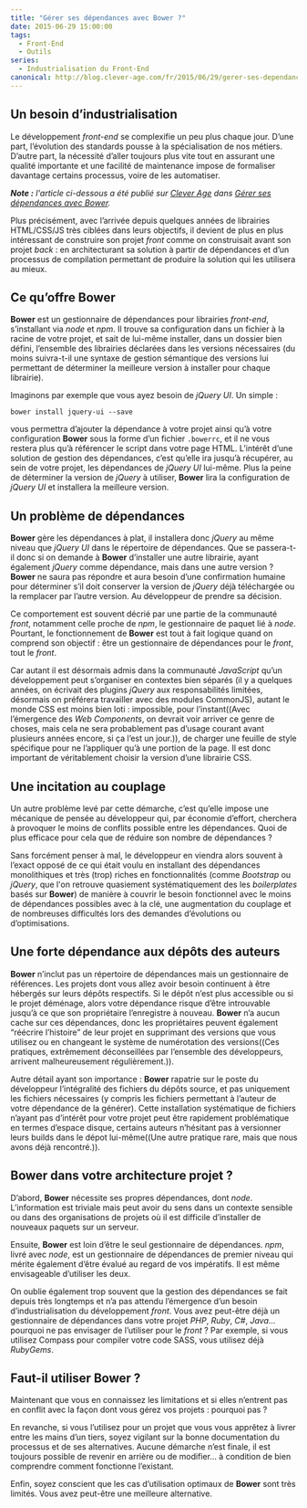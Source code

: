```yaml
---
title: "Gérer ses dépendances avec Bower ?"
date: 2015-06-29 15:00:00
tags:
  - Front-End
  - Outils
series:
  - Industrialisation du Front-End
canonical: http://blog.clever-age.com/fr/2015/06/29/gerer-ses-dependances-avec-bower/
---
```


## Un besoin d’industrialisation

Le développement <i lang="en">front-end</i> se complexifie un peu plus chaque jour. D’une part, l’évolution des standards pousse à la spécialisation de nos métiers. D’autre part, la nécessité d’aller toujours plus vite tout en assurant une qualité importante et une facilité de maintenance impose de formaliser davantage certains processus, voire de les automatiser.

<!-- more -->

<em class="canonical">**Note&nbsp;:** l'article ci-dessous a été publié sur [Clever Age](http://www.clever-age.com/fr/) dans [Gérer ses dépendances avec Bower](http://blog.clever-age.com/fr/2015/06/29/gerer-ses-dependances-avec-bower/).</em>

Plus précisément, avec l’arrivée depuis quelques années de librairies HTML/CSS/JS très ciblées dans leurs objectifs, il devient de plus en plus intéressant de construire son projet <i lang="en">front</i> comme on construisait avant son projet <i lang="en">back</i> : en architecturant sa solution à partir de dépendances et d’un processus de compilation permettant de produire la solution qui les utilisera au mieux.

## Ce qu’offre Bower

<strong>Bower</strong> est un gestionnaire de dépendances pour librairies <i lang="en">front-end</i>, s’installant via <i>node</i> et <i>npm</i>.
Il trouve sa configuration dans un fichier à la racine de votre projet, et sait de lui-même installer, dans un dossier bien défini, l’ensemble des librairies déclarées dans les versions nécessaires (du moins suivra-t-il une syntaxe de gestion sémantique des versions lui permettant de déterminer la meilleure version à installer pour chaque librairie).

Imaginons par exemple que vous ayez besoin de <i lang="en">jQuery UI</i>. Un simple :
<pre><code class="bash">bower install jquery-ui --save</code></pre>
vous permettra d’ajouter la dépendance à votre projet ainsi qu’à votre configuration <strong>Bower</strong> sous la forme d’un fichier <code>.bowerrc</code>, et il ne vous restera plus qu’à référencer le script dans votre page HTML. L’intérêt d’une solution de gestion des dépendances, c’est qu’elle ira jusqu’à récupérer, au sein de votre projet, les dépendances de <i lang="en">jQuery UI</i> lui-même. Plus la peine de déterminer la version de <i lang="en">jQuery</i> à utiliser, <strong>Bower</strong> lira la configuration de <i lang="en">jQuery UI</i> et installera la meilleure version.

## Un problème de dépendances

<strong>Bower</strong> gère les dépendances à plat, il installera donc <i lang="en">jQuery</i> au même niveau que <i lang="en">jQuery UI</i> dans le répertoire de dépendances. Que se passera-t-il donc si on demande à <strong>Bower</strong> d’installer une autre librairie, ayant également <i lang="en">jQuery</i> comme dépendance, mais dans une autre version ? <strong>Bower</strong> ne saura pas répondre et aura besoin d’une confirmation humaine pour déterminer s’il doit conserver la version de <i lang="en">jQuery</i> déjà téléchargée ou la remplacer par l’autre version. Au développeur de prendre sa décision.

Ce comportement est souvent décrié par une partie de la communauté <i lang="en">front</i>, notamment celle proche de <i>npm</i>, le gestionnaire de paquet lié à <i>node</i>. Pourtant, le fonctionnement de <strong>Bower</strong> est tout à fait logique quand on comprend son objectif : être un gestionnaire de dépendances pour le <i lang="en">front</i>, tout le <i lang="en">front</i>.

Car autant il est désormais admis dans la communauté <i>JavaScript</i> qu’un développement peut s’organiser en contextes bien séparés (il y a quelques années, on écrivait des plugins <i lang="en">jQuery</i> aux responsabilités limitées, désormais on préférera travailler avec des modules CommonJS), autant le monde CSS est moins bien loti : impossible, pour l’instant((Avec l’émergence des <i lang="en">Web Components</i>, on devrait voir arriver ce genre de choses, mais cela ne sera probablement pas d’usage courant avant plusieurs années encore, si ça l’est un jour.)), de charger une feuille de style spécifique pour ne l’appliquer qu’à une portion de la page. Il est donc important de véritablement choisir la version d’une librairie CSS.

## Une incitation au couplage

Un autre problème levé par cette démarche, c’est qu’elle impose une mécanique de pensée au développeur qui, par économie d’effort, cherchera à provoquer le moins de conflits possible entre les dépendances. Quoi de plus efficace pour cela que de réduire son nombre de dépendances ?

Sans forcément penser à mal, le développeur en viendra alors souvent à l’exact opposé de ce qui était voulu en installant des dépendances monolithiques et très (trop) riches en fonctionnalités (comme <i>Bootstrap</i> ou <i>jQuery</i>, que l'on retrouve quasiement systématiquement des les <i lang="en">boilerplates</i> basés sur <strong>Bower</strong>) de manière à couvrir le besoin fonctionnel avec le moins de dépendances possibles avec à la clé, une augmentation du couplage et de nombreuses difficultés lors des demandes d’évolutions ou d’optimisations.

## Une forte dépendance aux dépôts des auteurs

<strong>Bower</strong> n’inclut pas un répertoire de dépendances mais un gestionnaire de références. Les projets dont vous allez avoir besoin continuent à être hébergés sur leurs dépôts respectifs. Si le dépôt n’est plus accessible ou si le projet déménage, alors votre dépendance risque d’être introuvable jusqu’à ce que son propriétaire l’enregistre à nouveau. <strong>Bower</strong> n’a aucun cache sur ces dépendances, donc les propriétaires peuvent également “réécrire l’histoire” de leur projet en supprimant des versions que vous utilisez ou en changeant le système de numérotation des versions((Ces pratiques, extrêmement déconseillées par l’ensemble des développeurs, arrivent malheureusement régulièrement.)).

Autre détail ayant son importance : <strong>Bower</strong> rapatrie sur le poste du développeur l’intégralité des fichiers du dépôts source, et pas uniquement les fichiers nécessaires (y compris les fichiers permettant à l’auteur de votre dépendance de la générer). Cette installation systématique de fichiers n’ayant pas d’intérêt pour votre projet peut être rapidement problématique en termes d’espace disque, certains auteurs n’hésitant pas à versionner leurs builds dans le dépot lui-même((Une autre pratique rare, mais que nous avons déjà rencontré.)).

## Bower dans votre architecture projet ?

D’abord, <strong>Bower</strong> nécessite ses propres dépendances, dont <i>node</i>. L’information est triviale mais peut avoir du sens dans un contexte sensible ou dans des organisations de projets où il est difficile d’installer de nouveaux paquets sur un serveur.

Ensuite, <strong>Bower</strong> est loin d’être le seul gestionnaire de dépendances. <i>npm</i>, livré avec <i>node</i>, est un gestionnaire de dépendances de premier niveau qui mérite également d’être évalué au regard de vos impératifs. Il est même envisageable d’utiliser les deux.

On oublie également trop souvent que la gestion des dépendances se fait depuis très longtemps et n’a pas attendu l’émergence d’un besoin d’industrialisation du développement <i lang="en">front</i>. Vous avez peut-être déjà un gestionnaire de dépendances dans votre projet <i>PHP</i>, <i>Ruby</i>, <i>C#</i>, <i>Java</i>… pourquoi ne pas envisager de l’utiliser pour le <i lang="en">front</i> ? Par exemple, si vous utilisez Compass pour compiler votre code SASS, vous utilisez déjà <i>RubyGems</i>.

## Faut-il utiliser <strong>Bower</strong> ?

Maintenant que vous en connaissez les limitations et si elles n’entrent pas en conflit avec la façon dont vous gérez vos projets : pourquoi pas ?

En revanche, si vous l’utilisez pour un projet que vous vous apprêtez à livrer entre les mains d’un tiers, soyez vigilant sur la bonne documentation du processus et de ses alternatives. Aucune démarche n’est finale, il est toujours possible de revenir en arrière ou de modifier… à condition de bien comprendre comment fonctionne l’existant.

Enfin, soyez conscient que les cas d’utilisation optimaux de <strong>Bower</strong> sont très limités. Vous avez peut-être une meilleure alternative.
